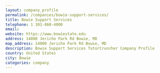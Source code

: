 ```yaml
---
layout: company_profile
permalink: /companies/bowie-support-services/
title: Bowie Support Services
telephone: 1 301-860-4000
email: 
website: https://www.bowiestate.edu
address: 14000 Jericho Park Rd Bowie, MD
map_address: 14000 Jericho Park Rd Bowie, MD
description: Bowie Support Services TutorCruncher Company Profile
country: United States
city: Bowie
categories: company
---
```


